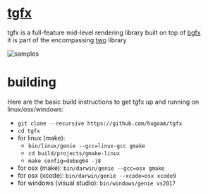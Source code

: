 # [tgfx](https://github.com/hugoam/tgfx)

tgfx is a full-feature mid-level rendering library built on top of [bgfx](https://github.com/bkaradzic/bgfx)  
it is part of the encompassing [two](https://github.com/hugoam/two) library 

![samples](media/samples0.gif?raw=true)

# building
Here are the basic build instructions to get tgfx up and running on linux/osx/windows:
- `git clone --recursive https://github.com/hugoam/tgfx`
- `cd tgfx`
- for linux (make):
  - `bin/linux/genie --gcc=linux-gcc gmake`
  - `cd build/projects/gmake-linux`
  - `make config=debug64 -j8`
- for osx (make): `bin/darwin/genie --gcc=osx gmake`
- for osx (xcode): `bin/darwin/genie --xcode=osx xcode9`
- for windows (visual studio): `bin/windows/genie vs2017`
